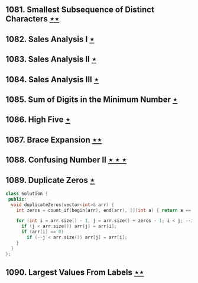 ## 1081. Smallest Subsequence of Distinct Characters [$\star\star$](https://leetcode.com/problems/smallest-subsequence-of-distinct-characters)

## 1082. Sales Analysis I [$\star$](https://leetcode.com/problems/sales-analysis-i)

## 1083. Sales Analysis II [$\star$](https://leetcode.com/problems/sales-analysis-ii)

## 1084. Sales Analysis III [$\star$](https://leetcode.com/problems/sales-analysis-iii)

## 1085. Sum of Digits in the Minimum Number [$\star$](https://leetcode.com/problems/sum-of-digits-in-the-minimum-number)

## 1086. High Five [$\star$](https://leetcode.com/problems/high-five)

## 1087. Brace Expansion [$\star\star$](https://leetcode.com/problems/brace-expansion)

## 1088. Confusing Number II [$\star\star\star$](https://leetcode.com/problems/confusing-number-ii)

## 1089. Duplicate Zeros [$\star$](https://leetcode.com/problems/duplicate-zeros)

```cpp
class Solution {
 public:
  void duplicateZeros(vector<int>& arr) {
    int zeros = count_if(begin(arr), end(arr), [](int a) { return a == 0; });

    for (int i = arr.size() - 1, j = arr.size() + zeros - 1; i < j; --i, --j) {
      if (j < arr.size()) arr[j] = arr[i];
      if (arr[i] == 0)
        if (--j < arr.size()) arr[j] = arr[i];
    }
  }
};
```

## 1090. Largest Values From Labels [$\star\star$](https://leetcode.com/problems/largest-values-from-labels)
